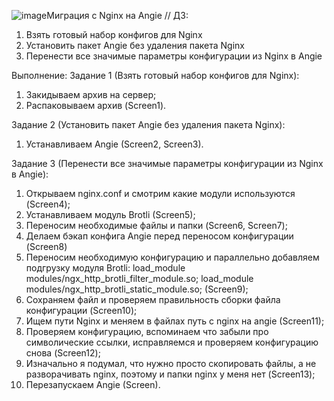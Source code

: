 ![image](https://github.com/user-attachments/assets/22abd6ec-2db4-4cfa-a951-707ba01f9ae5)Миграция с Nginx на Angie // ДЗ: 
1. Взять готовый набор конфигов для Nginx
2. Установить пакет Angie без удаления пакета Nginx
3. Перенести все значимые параметры конфигурации из Nginx в Angie

Выполнение:
Задание 1 (Взять готовый набор конфигов для Nginx):
1) Закидываем архив на сервер;
2) Распаковываем архив (Screen1).

Задание 2 (Установить пакет Angie без удаления пакета Nginx):
1) Устанавливаем Angie (Screen2, Screen3).

Задание 3 (Перенести все значимые параметры конфигурации из Nginx в Angie):
1) Открываем nginx.conf и смотрим какие модули используются (Screen4);
2) Устанавливаем модуль Brotli (Screen5);
3) Переносим необходимые файлы и папки (Screen6, Screen7);
4) Делаем бэкап конфига Angie перед переносом конфигурации (Screen8)
5) Переносим необходимую конфигурацию и параллельно добавляем подгрузку модуля Brotli:
load_module modules/ngx_http_brotli_filter_module.so;
load_module modules/ngx_http_brotli_static_module.so;
(Screen9);
6) Сохраняем файл и проверяем правильность сборки файла конфигурации (Screen10);
7) Ищем пути Nginx и меняем в файлах путь с nginx на angie (Screen11);
8) Проверяем конфигурацию, вспоминаем что забыли про символические ссылки, исправляемся и проверяем конфигурацию снова (Screen12);
9) Изначально я подумал, что нужно просто скопировать файлы, а не разворачивать nginx, поэтому и папки nginx у меня нет (Screen13);
10) Перезапускаем Angie (Screen).
